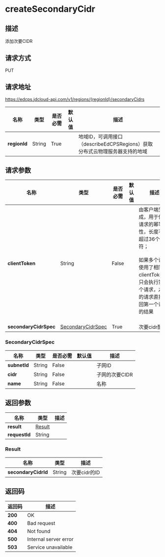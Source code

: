 # createSecondaryCidr


## 描述
添加次要CIDR

## 请求方式
PUT

## 请求地址
https://edcps.jdcloud-api.com/v1/regions/{regionId}/secondaryCidrs

|名称|类型|是否必需|默认值|描述|
|---|---|---|---|---|
|**regionId**|String|True| |地域ID，可调用接口（describeEdCPSRegions）获取分布式云物理服务器支持的地域|

## 请求参数
|名称|类型|是否必需|默认值|描述|
|---|---|---|---|---|
|**clientToken**|String|False| |由客户端生成，用于保证请求的幂等性，长度不能超过36个字符；<br/><br>如果多个请求使用了相同的clientToken，只会执行第一个请求，之后的请求直接返回第一个请求的结果<br/><br>|
|**secondaryCidrSpec**|[SecondaryCidrSpec](createsecondarycidr#secondarycidrspec)|True| |次要cidr配置|

### <div id="secondarycidrspec">SecondaryCidrSpec</div>
|名称|类型|是否必需|默认值|描述|
|---|---|---|---|---|
|**subnetId**|String|False| |子网ID|
|**cidr**|String|False| |子网的次要CIDR|
|**name**|String|False| |名称|

## 返回参数
|名称|类型|描述|
|---|---|---|
|**result**|[Result](createsecondarycidr#result)| |
|**requestId**|String| |

### <div id="result">Result</div>
|名称|类型|描述|
|---|---|---|
|**secondaryCidrId**|String|次要cidr的ID|

## 返回码
|返回码|描述|
|---|---|
|**200**|OK|
|**400**|Bad request|
|**404**|Not found|
|**500**|Internal server error|
|**503**|Service unavailable|
